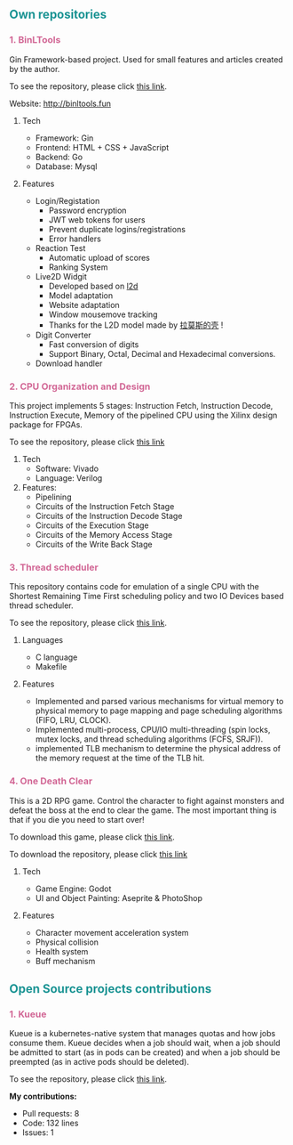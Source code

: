 ## <span style="color:#1e9595">Own repositories</span>

### <span style="color:#c7437ccd">1. BinLTools</span>

Gin Framework-based project.
Used for small features and articles created by the author.

To see the repository, please click [this link](https://github.com/BinL233/BinLTools_Gin).

Website: http://binltools.fun

1. Tech
    - Framework: Gin
    - Frontend: HTML + CSS + JavaScript
    - Backend: Go
    - Database: Mysql

2. Features
    - Login/Registation
        - Password encryption
        - JWT web tokens for users
        - Prevent duplicate logins/registrations
        - Error handlers
    - Reaction Test
        - Automatic upload of scores
        - Ranking System
    - Live2D Widgit
        - Developed based on [l2d](https://github.com/UsernameFull/l2d)
        - Model adaptation
        - Website adaptation
        - Window mousemove tracking
        - Thanks for the L2D model made by [拉莫斯的壳](https://space.bilibili.com/6769942/?spm_id_from=333.999.0.0) !
    - Digit Converter
        - Fast conversion of digits
        - Support Binary, Octal, Decimal and Hexadecimal conversions.
    - Download handler

### <span style="color:#c7437ccd">2. CPU Organization and Design</span>
This project implements 5 stages: 
Instruction Fetch, Instruction Decode, Instruction Execute, Memory of the pipelined CPU 
using the Xilinx design package for FPGAs.

To see the repository, please click [this link](https://github.com/BinL233/Computer-Organization-and-Design)

1. Tech
   - Software: Vivado
   - Language: Verilog
2. Features:
   - Pipelining
   - Circuits of the Instruction Fetch Stage
   - Circuits of the Instruction Decode Stage
   - Circuits of the Execution Stage
   - Circuits of the Memory Access Stage
   - Circuits of the Write Back Stage


### <span style="color:#c7437ccd">3. Thread scheduler</span>

This repository contains code for emulation of a single CPU with 
the Shortest Remaining Time First scheduling policy 
and two IO Devices based thread scheduler.

To see the repository, please click [this link](https://github.com/BinL233/Thread-scheduler).

1. Languages
   - C language
   - Makefile

2. Features
   - Implemented and parsed various mechanisms for virtual memory to 
   physical memory to page mapping and page scheduling algorithms (FIFO, LRU, CLOCK).
   - Implemented multi-process, CPU/IO multi-threading 
   (spin locks, mutex locks, and thread scheduling algorithms (FCFS, SRJF)).
   - implemented TLB mechanism to determine the 
   physical address of the memory request at the time of the TLB hit.

### <span style="color:#c7437ccd">4. One Death Clear</span>

This is a 2D RPG game. 
Control the character to fight against monsters 
and defeat the boss at the end to clear the game.
The most important thing is that if you die you need to start over!

To download this game, please click [this link](/download/No_Death_Clear_0.8.3.exe).

To download the repository, please click [this link](/download/No_Death_Clear_0.8.3_Project.zip)

1. Tech
   - Game Engine: Godot
   - UI and Object Painting: Aseprite & PhotoShop

2. Features
   - Character movement acceleration system
   - Physical collision
   - Health system
   - Buff mechanism

## <span style="color:#1e9595">Open Source projects contributions</span>

### <span style="color:#c7437ccd">1. Kueue</span>

Kueue is a kubernetes-native system that manages quotas and how jobs consume them. 
Kueue decides when a job should wait, when a job should be admitted to start (as in pods can be created) 
and when a job should be preempted (as in active pods should be deleted).

To see the repository, please click [this link](https://github.com/kubernetes-sigs/kueue).

**My contributions:**
   - Pull requests: 8
   - Code: 132 lines
   - Issues: 1
